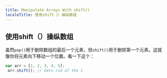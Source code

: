 ```yaml
---
title: Manipulate Arrays With shift()
localeTitle: 使用shift（）操纵数组
---
```

## 使用shift（）操纵数组

虽然`pop()`用于删除数组的最后一个元素，但`shift()`用于删除第一个元素。这就像你将元素向下移动一个位置。看一下这个：

```javascript
var arr = [1, 2, 3, 4, 5]; 
 arr.shift(); // Gets rid of the 1 

```